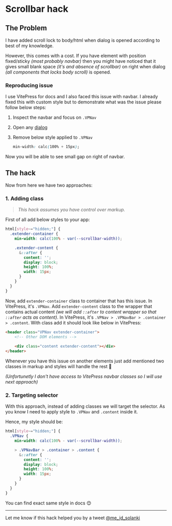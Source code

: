 # Scrollbar hack

## The Problem

I have added scroll lock to body/html when dialog is opened according to best of my knowledge.

However, this comes with a cost. If you have element with position fixed/sticky _(most probably navbar)_ then you might have noticed that it gives small blank space _(it's and absence of scrollbar)_ on right when dialog _(all components that locks body scroll)_ is opened.

### Reproducing issue

I use VitePress for docs and I also faced this issue with navbar. I already fixed this with custom style but to demonstrate what was the issue please follow below steps:

1. Inspect the navbar and focus on `.VPNav`
2. Open any [dialog](/guide/components/dialog)
3. Remove below style applied to `.VPNav`

   ```css
   min-width: calc(100% + 15px);
    ```

Now you will be able to see small gap on right of navbar.

## The hack

Now from here we have two approaches:

### 1. Adding class

> _This hack assumes you have control over markup._

First of all add below styles to your app:

```scss
html[style~="hidden;"] {  
  .extender-container {
    min-width: calc(100% - var(--scrollbar-width));

    .extender-content {
      &::after {
        content: '';
        display: block;
        height: 100%;
        width: 15px;
      }
    }
  }
}
```

Now, add `extender-container` class to container that has this issue. In VitePress, it's `.VPNav`. Add `extender-content` class to the wrapper that contains actual content _(we will add `::after` to content wrapper so that `::after` acts as content)_. In VitePress, it's `.VPNav > .VPNavBar > .container > .content`. With class add it should look like below in VitePress:

```html
<header class="VPNav extender-container">
    <!-- Other DOM elements -->
    
    <div class="content extender-content"></div>
</header>
```

Whenever you have this issue on another elements just add mentioned two classes in markup and styles will handle the rest 🤯

_(Unfortunetly I don't have access to VitePress navbar classes so I will use next approach)_

### 2. Targeting selector

With this approach, instead of adding classes we will target the selector. As you know I need to apply style to `.VPNav` and `.content` inside it.

Hence, my style should be:

```scss
html[style~="hidden;"] {
  .VPNav {
    min-width: calc(100% - var(--scrollbar-width));

    > .VPNavBar > .container > .content {
      &::after {
        content: '';
        display: block;
        height: 100%;
        width: 15px;
      }
    }
  }
}
```

You can find exact same style in docs 😊

---

Let me know if this hack helped you by a tweet [@me_jd_solanki](https://twitter.com/me_jd_solanki)
